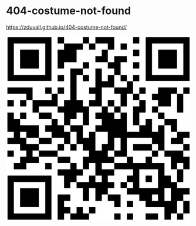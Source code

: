 # 404-costume-not-found

https://zduvall.github.io/404-costume-not-found/

![qr-code](qr-code.png)

<!-- Google doc: https://docs.google.com/document/d/1ctBHv7gKOrhl8CpnJ4H8rpOewPTdOr8hnqIsFAITZIY/edit?usp=sharing -->
